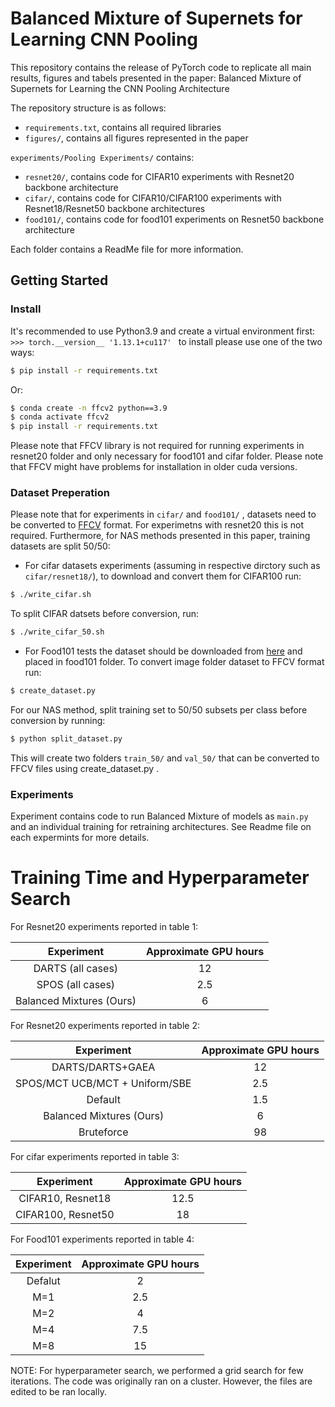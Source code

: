 # Balanced Mixture of Supernets for Learning CNN Pooling

This repository contains the release of PyTorch code to replicate all main results, figures and tabels presented in the paper: Balanced Mixture of Supernets for Learning the CNN Pooling Architecture

The repository structure is as follows:
  * `requirements.txt`, contains all required libraries
  * `figures/`, contains all figures represented in the paper 
  
`experiments/Pooling Experiments/` contains: 
  * `resnet20/`, contains code for CIFAR10 experiments with Resnet20 backbone architecture 
  * `cifar/`, contains code for CIFAR10/CIFAR100 experiments with Resnet18/Resnet50 backbone architectures
  * `food101/`, contains code for food101 experiments on Resnet50 backbone architecture 
  
Each folder contains a ReadMe file for more information.
  

## Getting Started
### Install
It's recommended to use Python3.9 and create a virtual environment first:
`>>> torch.__version__
'1.13.1+cu117'
`
to install please use one of the two ways:

   ```bash
   $ pip install -r requirements.txt
   ```
Or:
   ```bash
$ conda create -n ffcv2 python==3.9
$ conda activate ffcv2
$ pip install -r requirements.txt
   ```
   
Please note that FFCV library is not required for running experiments in resnet20 folder and only necessary for food101 and cifar folder. Please note that FFCV might have problems for installation in older cuda versions. 
 
### Dataset Preperation
Please note that for experiments in  `cifar/` and `food101/` , datasets need to be converted to [FFCV](https://ffcv.io/) format. For experimetns with resnet20 this is not required. Furthermore, for NAS methods presented in this paper, training datasets are split 50/50:

   * For cifar datasets experiments (assuming in respective dirctory such as `cifar/resnet18/`), to download and convert them for CIFAR100 run:

   ```bash
   $ ./write_cifar.sh
   ```
To split CIFAR datsets before conversion, run:

   ```bash
   $ ./write_cifar_50.sh
   ```
   * For Food101 tests the dataset should be downloaded from [here](https://data.vision.ee.ethz.ch/cvl/datasets_extra/food-101/) and placed in food101 folder. To convert image folder dataset to FFCV format run:

```bash
$ create_dataset.py
```

For our NAS method, split training set to 50/50 subsets per class before conversion by running: 

```bash
$ python split_dataset.py
```

This will create two folders `train_50/` and `val_50/` that can be converted to FFCV files using create_dataset.py .


### Experiments
Experiment contains code to run Balanced Mixture of models as ```main.py``` and an individual training for retraining architectures. See Readme file on each expermints for more details.

# Training Time and Hyperparameter Search


For Resnet20 experiments reported in table 1:

| Experiment | Approximate GPU hours    | 
| :---:   | :---: | 
| DARTS (all cases) | 12   |  
| SPOS (all cases)  | 2.5   | 
| Balanced Mixtures (Ours)  | 6   | 

For Resnet20 experiments reported in table 2:

| Experiment | Approximate GPU hours    | 
| :---:   | :---: |
| DARTS/DARTS+GAEA  | 12   | 
| SPOS/MCT UCB/MCT + Uniform/SBE  | 2.5   |
| Default | 1.5   | 
| Balanced Mixtures (Ours)  | 6   |  
| Bruteforce | 98   |

For cifar experiments reported in table 3:

| Experiment | Approximate GPU hours    | 
| :---:   | :---: | 
| CIFAR10, Resnet18  | 12.5   | 
| CIFAR100, Resnet50  | 18   |

For Food101 experiments reported in table 4:

| Experiment | Approximate GPU hours    | 
| :---:   | :---: | 
| Defalut  | 2  | 
| M=1  | 2.5   |
| M=2  | 4   | 
| M=4  | 7.5   | 
| M=8  | 15   | 

NOTE: For hyperparameter search, we performed a grid search for few iterations. The code was originally ran on a cluster. However, the files are edited to be ran locally.












